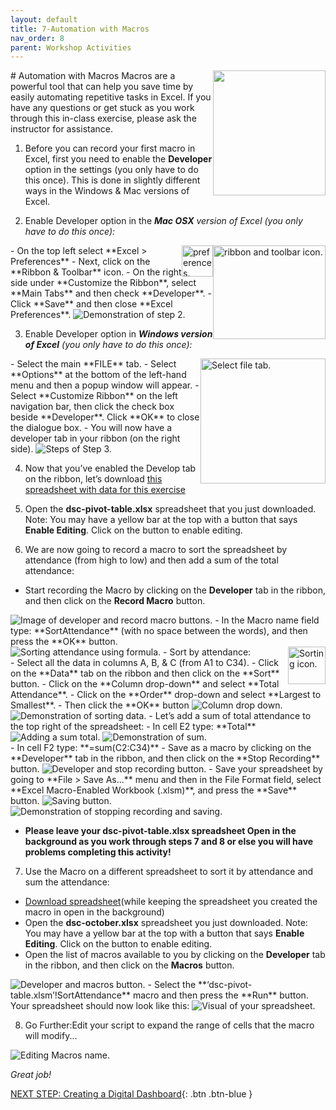 ```yaml
---
layout: default
title: 7-Automation with Macros
nav_order: 8
parent: Workshop Activities
---
```

 <img src="images/excel-automation-01.png" style="float:right;width:180px;height:200px;"> 
# Automation with Macros
Macros are a powerful tool that can help you save time by easily automating repetitive tasks in Excel. If you have any questions or get stuck as you work through this in-class exercise, please ask the instructor for assistance. 

1. Before you can record your first macro in Excel, first you need to enable the **Developer** option in the settings (you only have to do this once). This is done in slightly different ways in the Windows & Mac versions of Excel.

2. Enable Developer option in the _**Mac OSX** version of Excel  (you only have to do this once):_
 <img src="images/excel-automation-04.png" style="float:right;width:180px;height:150px;" alt="ribbon and toolbar icon."> 
  <img src="images/excel-automation-03.png" style="float:right;width:50px;height:50px;" alt="preferences."> 
  - On the top left select **Excel > Preferences** 
  - Next, click on the **Ribbon & Toolbar** icon.
  - On the right side under **Customize the Ribbon**, select **Main Tabs** and then check **Developer**.
  - Click **Save** and then close **Excel Preferences**.
 <img src="images/excel-automation-05.gif" alt="Demonstration of step 2.">
 
3. Enable Developer option in _**Windows version of Excel**  (you only have to do this once):_
 <img src="images/excel-automation-02.png" style="float:right;width:200px;height:200px;" alt="Select file tab."> 
  - Select the main **FILE** tab.
  - Select **Options** at the bottom of the left-hand menu and then a popup window will appear.
  - Select **Customize Ribbon** on the left navigation bar, then click the check box beside **Developer**. Click **OK** to close the dialogue box.
  - You will now have a developer tab in your ribbon (on the right side).
 <img src="images/excel-automation-06.png" alt="Steps of Step 3."> 
 
4. Now that you’ve enabled the Develop tab on the ribbon, let’s download [this spreadsheet with data for this exercise](https://bit.ly/dsc-pivot-table)

5. Open the **dsc-pivot-table.xlsx** spreadsheet that you just downloaded. Note: You may have a yellow bar at the top with a button that says **Enable Editing**. Click on the button to enable editing.

6. We are now going to record a macro to sort the spreadsheet by attendance (from high to low) and then add a sum of the total attendance:
  - Start recording the Macro by clicking on the **Developer** tab in the ribbon, and then click on the **Record Macro** button.
  <img src="images/excel-automation-07.png" alt="Image of developer and record macro buttons."> 
  - In the Macro name field type: **SortAttendance** (with no space between the words), and then press the **OK** button.<br>
  <img src="images/excel-automation-08.gif" alt="Sorting attendance using formula."> 
  - Sort by attendance: <img src="images/excel-automation-09.png" style="float:right" width="60" height="60" alt="Sorting icon."><br>
              - Select all the data in columns A, B, & C (from A1 to C34).
              - Click on the **Data** tab on the ribbon and then click on the **Sort** button. 
              - Click on the **Column drop-down** and select **Total Attendance**.
              - Click on the **Order** drop-down and select **Largest to Smallest**. 
              - Then click the **OK** button
              <img src="images/excel-automation-10.png" alt="Column drop down."> 
              <img src="images/excel-automation-11.gif" alt="Demonstration of sorting data."> 
  - Let’s add a sum of total attendance to the top right of the spreadsheet:
              - In cell E2 type: **Total**<br>
              <img src="images/excel-automation-12.png" alt="Adding a sum total."> 
              <img src="images/excel-automation-13.gif" alt="Demonstration of sum."><br> 
              - In cell F2 type: **=sum(C2:C34)**
  - Save as a macro by clicking on the **Developer** tab in the ribbon, and then click on the **Stop Recording** button.
   <img src="images/excel-automation-15.png" alt="Developer and stop recording button."> 
  - Save your spreadsheet by going to **File > Save As…** menu and then in the File Format field, select **Excel Macro-Enabled Workbook (.xlsm)**, and press the **Save** button.
  <img src="images/excel-automation-14.png" alt="Saving button."> 
  <img src="images/excel-automation-16.gif" alt="Demonstration of stopping recording and saving."> 
  
  - **Please leave your dsc-pivot-table.xlsx spreadsheet Open in the background as you work through steps 7 and 8 or else you will have problems completing this activity!**

7. Use the Macro on a different spreadsheet to sort it by attendance and sum the attendance:
  - [Download spreadsheet](https://bit.ly/dsc-excel-macro)(while keeping the spreadsheet you created the macro in open in the background)
  - Open the **dsc-october.xlsx** spreadsheet you just downloaded. Note: You may have a yellow bar at the top with a button that says **Enable Editing**. Click on the button to enable editing.
  - Open the list of macros available to you by clicking on the **Developer** tab in the ribbon, and then click on the **Macros** button.
  <img src="images/excel-automation-17.png" alt="Developer and macros button.">
  - Select the **‘dsc-pivot-table.xlsm’!SortAttendance** macro and then press the **Run** button. Your spreadsheet should now look like this:
 <img src="images/excel-automation-18.png" alt="Visual of your spreadsheet."> 
 
8. Go Further:Edit your script to expand the range of cells that the macro will modify...<br>
<img src="images/excel-automation-19.gif" alt="Editing Macros name."> 

_Great job!_

[NEXT STEP: Creating a Digital Dashboard](digital-dashboard.html){: .btn .btn-blue }
